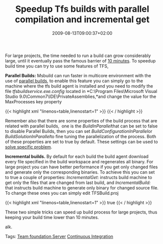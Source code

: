 ﻿---
title: "Speedup Tfs builds with parallel compilation and incremental get"
description: ""
date: 2009-08-13T09:00:37+02:00
draft: false
tags: [Continuos Integration,Team Foundation Server]
categories: [Team Foundation Server]
---
For large projects, the time needed to run a build can grow considerably large, until it eventually pass the famous barrier of [10 minutes](http://www.think-box.co.uk/blog/2006/02/ten-minute-build-continuous.html). To speedup build time you can try to use some features of TFS,

 **Parallel Builds:** Msbuild can run faster in multicore environment with the use of [parallel builds](http://msdn.microsoft.com/en-us/library/bb383805.aspx), to enable this feature you can simply go to the machine where the tfs build agent is installed and you need to modify the file *tfsbuildservice.exe.config* located in *C:\Program Files\Microsoft Visual Studio 9.0\Common7\IDE\PrivateAssemblies,*and change the value for the MaxProcesses key property

{{< highlight xml "linenos=table,linenostart=1" >}}
    <!-- MaxProcesses
         Set this value to the maximum number of processes MSBuild.exe should
         use for builds started by agents hosted by this executable.
        -->
    <add key="MaxProcesses" value="1" />{{< / highlight >}}

<!-- Code inserted with Steve Dunn's Windows Live Writer Code Formatter Plugin.  http://dunnhq.com -->

Remember also that there are some properties of the build process that are related with parallel builds,  one is the *BuildInParallel*that can be set to false to disable Parallel Builds, then you can set *BuildConfigurationInParallel*or *BuildSolutionInParallel*to fine tuning the parallelization of the process. Both of these properties are set to true by default. These settings can be used to [solve specific problem](http://social.msdn.microsoft.com/Forums/en-US/tfsbuild/thread/db1a5098-d1f8-4df4-a894-2d175f76db80).

 **Incremental builds.** By default for each build the build agent download every file specified in the build workspace and regenerates all binary. For large project you can have better performance if you get only changed files and generate only the corresponding binaries. To achieve this you can set to true a couple of properties: *IncrementalGet*: instructs build machine to get only the files that are changed from last build, and *IncrementalBuild:* that instructs build machine to generate only binary for changed source file. To change these ones you can simply edit TFSBuild.proj

{{< highlight xml "linenos=table,linenostart=1" >}}
<PropertyGroup>
<IncrementalGet>true</IncrementalGet>
</PropertyGroup>{{< / highlight >}}

<!-- Code inserted with Steve Dunn's Windows Live Writer Code Formatter Plugin.  http://dunnhq.com -->

These two simple tricks can speed up build process for large projects, thus keeping your build time lower than 10 minutes.

alk.

Tags: [Team foundation Server](http://technorati.com/tag/Team%20foundation%20Server) [Continuous Integration](http://technorati.com/tag/Continuous%20Integration)
